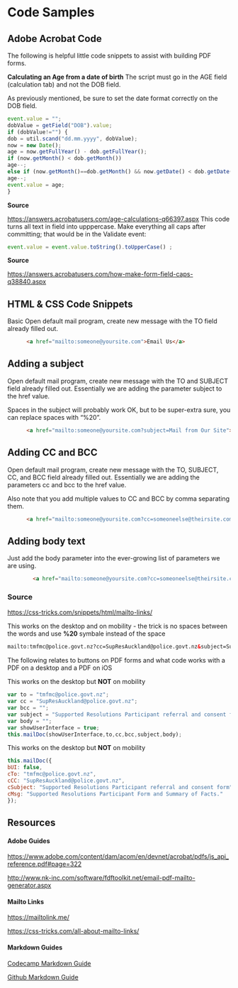 # Code Samples
## Adobe Acrobat Code
The following is helpful little code snippets to assist with building PDF forms.

**Calculating an Age from a date of birth**
The script must go in the AGE field (calculation tab) and not the DOB field.

As previously mentioned, be sure to set the date format correctly on the DOB field.

```js
event.value = "";
dobValue = getField("DOB").value;
if (dobValue!="") {
dob = util.scand("dd.mm.yyyy", dobValue);
now = new Date();
age = now.getFullYear() - dob.getFullYear();
if (now.getMonth() < dob.getMonth())
age--;
else if (now.getMonth()==dob.getMonth() && now.getDate() < dob.getDate())
age--;
event.value = age;
}
```

**Source**

https://answers.acrobatusers.com/age-calculations-q66397.aspx
This code turns all text in field into upppercase.
Make everything all caps after committing; that would be in the Validate event:
```js
event.value = event.value.toString().toUpperCase() ;
```
      
**Source**

https://answers.acrobatusers.com/how-make-form-field-caps-q38840.aspx

## HTML & CSS Code Snippets
Basic
Open default mail program, create new message with the TO field already filled out.

```html
      <a href="mailto:someone@yoursite.com">Email Us</a>
```      

## Adding a subject
Open default mail program, create new message with the TO and SUBJECT field already filled out. Essentially we are adding the parameter subject to the href value.

Spaces in the subject will probably work OK, but to be super-extra sure, you can replace spaces with “%20”.

```html
      <a href="mailto:someone@yoursite.com?subject=Mail from Our Site">Email Us</a>
```      

## Adding CC and BCC
Open default mail program, create new message with the TO, SUBJECT, CC, and BCC field already filled out. Essentially we are adding the parameters cc and bcc to the href value.

Also note that you add multiple values to CC and BCC by comma separating them.

```html
      <a href="mailto:someone@yoursite.com?cc=someoneelse@theirsite.com, another@thatsite.com, me@mysite.com&bcc=lastperson@theirsite.com&subject=Big%20News">Email Us</a>
```      

## Adding body text
Just add the body parameter into the ever-growing list of parameters we are using.

```html
        <a href="mailto:someone@yoursite.com?cc=someoneelse@theirsite.com, another@thatsite.com, me@mysite.com&bcc=lastperson@theirsite.com&subject=Big%20News&body=Body-goes-here">Email Us</a>
```           

### Source
https://css-tricks.com/snippets/html/mailto-links/

This works on the desktop and on mobility - the trick is no spaces between the words and use **%20** symbale instead of the space

```html
mailto:tmfmc@police.govt.nz?cc=SupResAuckland@police.govt.nz&subject=Supported%20Resolutions%20Participant%20referral%20and%20consent%20form
```
The following relates to buttons on PDF forms and what code works with a PDF on a desktop and a PDF on iOS

This works on the desktop but **NOT** on mobility

```js
var to = "tmfmc@police.govt.nz";  
var cc = "SupResAuckland@police.govt.nz";  
var bcc = "";  
var subject = "Supported Resolutions Participant referral and consent form";  
var body = "";  
var showUserInterface = true;  
this.mailDoc(showUserInterface,to,cc,bcc,subject,body);  
```
      
This works on the desktop but **NOT** on mobility

```js
this.mailDoc({
bUI: false,
cTo: "tmfmc@police.govt.nz",
cCC: "SupResAuckland@police.govt.nz",
cSubject: "Supported Resolutions Participant referral and consent form",
cMsg: "Supported Resolutions Participant Form and Summary of Facts."
});
```
      
## Resources

#### Adobe Guides
https://www.adobe.com/content/dam/acom/en/devnet/acrobat/pdfs/js_api_reference.pdf#page=322 

http://www.nk-inc.com/software/fdftoolkit.net/email-pdf-mailto-generator.aspx

#### Mailto Links 
https://mailtolink.me/

https://css-tricks.com/all-about-mailto-links/

#### Markdown Guides
[Codecamp Markdown Guide](https://www.freecodecamp.org/news/how-to-format-code-in-markdown/)

[Github Markdown Guide](https://guides.github.com/features/mastering-markdown/)
